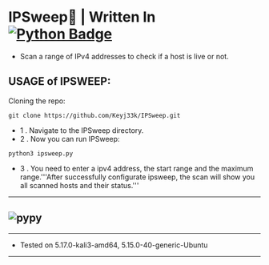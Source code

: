 # IPSweep:snake: | Written In <a href="https://www.python.org/"><img src="https://img.shields.io/badge/python-3670A0?style=for-the-badge&logo=python&logoColor=ffdd54" alt="Python Badge"/></a>

- Scan a range of IPv4 addresses to check if a host is live or not.

USAGE of IPSWEEP:
-------------------------------------------------------------------

Cloning the repo:
```
git clone https://github.com/Keyj33k/IPSweep.git
```
- 1 . Navigate to the IPSweep directory.
- 2 . Now you can run IPSweep:
```
python3 ipsweep.py 
```
- 3 . You need to enter a ipv4 address, the start range and the maximum range.'''After successfully configurate ipsweep, the scan will show you all scanned hosts and their status.'''

---
![pypy](https://raw.githubusercontent.com/Keyj33k/profiles/main/profile/pypy.jpeg)
---
---
  
- Tested on 5.17.0-kali3-amd64, 5.15.0-40-generic-Ubuntu
  
---

